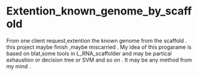 # Extention_known_genome_by_scaffold
From one client request,extention the known genome from the scaffold . this project maybe finish ,maybe miscarried .
My idea of this progarame is based on blat,some tools in L_RNA_scaffolder and may be partical exhaustion or decision tree or SVM and so on .
It may be any method from my mind .
